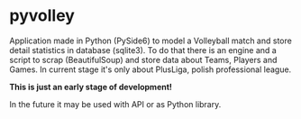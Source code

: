 # pyvolley

Application made in Python (PySide6) to model a Volleyball match and store detail statistics in database (sqlite3). 
To do that there is an engine and a script to scrap (BeautifulSoup) and store data about Teams, Players and Games. In current stage it's only about PlusLiga, polish professional league.

**This is just an early stage of development!**

In the future it may be used with API or as Python library.
